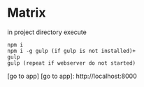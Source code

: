 # Matrix

  in project directory execute

  ```shell
  npm i
  npm i -g gulp (if gulp is not installed)+
  gulp
  gulp (repeat if webserver do not started)
  ```

  [go to app]
  [go to app]: http://localhost:8000
